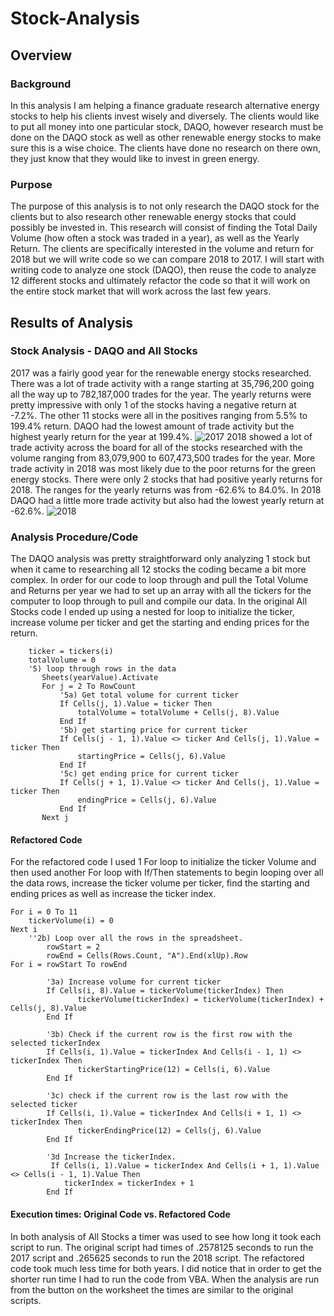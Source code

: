 # Stock-Analysis
## Overview
### Background
  In this analysis I am helping a finance graduate research alternative energy stocks to help his clients invest wisely and diversely.  The clients would like to put all money into one particular stock, DAQO, however research must be done on the DAQO stock as well as other renewable energy stocks to make sure this is a wise choice. The clients have done no research on there own, they just know that they would like to invest in green energy.  
### Purpose
  The purpose of this analysis is to not only research the DAQO stock for the clients but to also research other renewable energy stocks that could possibly be invested in.  This research will consist of finding the Total Daily Volume (how often a stock was traded in a year), as well as the Yearly Return.  The clients are specifically interested in the volume and return for 2018 but we will write code so we can compare 2018 to 2017. I will start with writing code to analyze one stock (DAQO), then reuse the code to analyze 12 different stocks and ultimately refactor the code so that it will work on the entire stock market that will work across the last few years. 
 ## Results of Analysis
 ### Stock Analysis - DAQO and All Stocks
 2017 was a fairly good year for the renewable energy stocks researched.  There was a lot of trade activity with a range starting at 35,796,200 going all the way up to 782,187,000 trades for the year.  The yearly returns were pretty impressive with only 1 of the stocks having a negative return at -7.2%.  The other 11 stocks were all in the positives ranging from 5.5% to 199.4% return.  DAQO had the lowest amount of trade activity but the highest yearly return for the year at 199.4%.
 ![2017](https://user-images.githubusercontent.com/106348899/175434518-72af9cbd-6010-4294-a9a9-9b12f0a2311b.png)
2018 showed a lot of trade activity across the board for all of the stocks researched with the volume ranging from 83,079,900 to 607,473,500 trades for the year.  More trade activity in 2018 was most likely due to the poor returns for the green energy stocks.  There were only 2 stocks that had positive yearly returns for 2018. The ranges for the yearly returns was from -62.6% to 84.0%.  In 2018 DAQO had a little more trade activity but also had the lowest yearly return at -62.6%. 
![2018](https://user-images.githubusercontent.com/106348899/175435050-9ad1ff01-341d-487b-9743-0b5c85abd6b3.png)
### Analysis Procedure/Code
The DAQO analysis was pretty straightforward only analyzing 1 stock but when it came to researching all 12 stocks the coding became a bit more complex.  In order for our code to loop through and pull the Total Volume and Returns per year we had to set up an array with all the tickers for the computer to loop through to pull and compile our data. In the original All Stocks code I ended up using a nested for loop to initialize the ticker, increase volume per ticker and get the starting and ending prices for the return.  


```For i = 0 To 11
    ticker = tickers(i)
    totalVolume = 0
    '5) loop through rows in the data
       Sheets(yearValue).Activate
       For j = 2 To RowCount
           '5a) Get total volume for current ticker
           If Cells(j, 1).Value = ticker Then
               totalVolume = totalVolume + Cells(j, 8).Value
           End If
           '5b) get starting price for current ticker
           If Cells(j - 1, 1).Value <> ticker And Cells(j, 1).Value = ticker Then
               startingPrice = Cells(j, 6).Value
           End If
           '5c) get ending price for current ticker
           If Cells(j + 1, 1).Value <> ticker And Cells(j, 1).Value = ticker Then
               endingPrice = Cells(j, 6).Value
           End If 
       Next j 
```
#### Refactored Code
For the refactored code I used 1 For loop to initialize the ticker Volume and then used another For loop with If/Then statements to begin looping over all the data rows, increase the ticker volume per ticker, find the starting and ending prices as well as increase the ticker index. 


```tickerIndex = i
For i = 0 To 11
    tickerVolume(i) = 0   
Next i   
    ''2b) Loop over all the rows in the spreadsheet.
        rowStart = 2
        rowEnd = Cells(Rows.Count, "A").End(xlUp).Row   
For i = rowStart To rowEnd

        '3a) Increase volume for current ticker       
        If Cells(i, 8).Value = tickerVolume(tickerIndex) Then
               tickerVolume(tickerIndex) = tickerVolume(tickerIndex) + Cells(j, 8).Value       
        End If
        
        '3b) Check if the current row is the first row with the selected tickerIndex 
        If Cells(i, 1).Value = tickerIndex And Cells(i - 1, 1) <> tickerIndex Then
               tickerStartingPrice(12) = Cells(i, 6).Value     
        End If
                
        '3c) check if the current row is the last row with the selected ticker        
        If Cells(i, 1).Value = tickerIndex And Cells(i + 1, 1) <> tickerIndex Then
               tickerEndingPrice(12) = Cells(j, 6).Value
        End If
    
        '3d Increase the tickerIndex.
         If Cells(i, 1).Value = tickerIndex And Cells(i + 1, 1).Value <> Cells(i - 1, 1).Value Then
            tickerIndex = tickerIndex + 1           
        End If
```
#### Execution times: Original Code vs. Refactored Code
In both analysis of All Stocks a timer was used to see how long it took each script to run.  The original script had times of .2578125 seconds to run the 2017 script and .265625 seconds to run the 2018 script.  The refactored code took much less time for both years. I did notice that in order to get the shorter run time I had to run the code from VBA.  When the analysis are run from the button on the worksheet the times are similar to the original scripts.  

       
 
